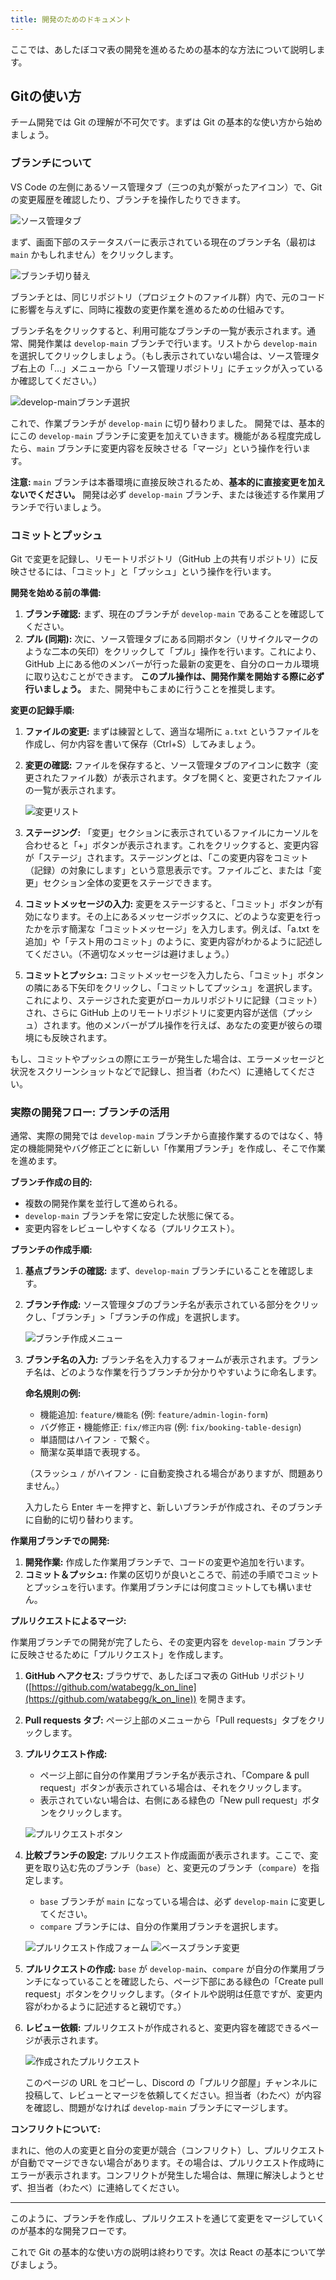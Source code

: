 ```yaml
---
title: 開発のためのドキュメント
---
```


ここでは、あしたぼコマ表の開発を進めるための基本的な方法について説明します。

## Gitの使い方

チーム開発では Git の理解が不可欠です。まずは Git の基本的な使い方から始めましょう。

### ブランチについて

VS Code の左側にあるソース管理タブ（三つの丸が繋がったアイコン）で、Git の変更履歴を確認したり、ブランチを操作したりできます。

![ソース管理タブ](/assets/images/coding/git-source-control-tab.png)

まず、画面下部のステータスバーに表示されている現在のブランチ名（最初は `main` かもしれません）をクリックします。

![ブランチ切り替え](/assets/images/coding/cording-01.png)

ブランチとは、同じリポジトリ（プロジェクトのファイル群）内で、元のコードに影響を与えずに、同時に複数の変更作業を進めるための仕組みです。

ブランチ名をクリックすると、利用可能なブランチの一覧が表示されます。通常、開発作業は `develop-main` ブランチで行います。リストから `develop-main` を選択してクリックしましょう。（もし表示されていない場合は、ソース管理タブ右上の「…」メニューから「ソース管理リポジトリ」にチェックが入っているか確認してください。）

![develop-mainブランチ選択](/assets/images/coding/cording-02.png)

これで、作業ブランチが `develop-main` に切り替わりました。
開発では、基本的にこの `develop-main` ブランチに変更を加えていきます。機能がある程度完成したら、`main` ブランチに変更内容を反映させる「マージ」という操作を行います。

**注意:** `main` ブランチは本番環境に直接反映されるため、**基本的に直接変更を加えないでください。** 開発は必ず `develop-main` ブランチ、または後述する作業用ブランチで行いましょう。

### コミットとプッシュ

Git で変更を記録し、リモートリポジトリ（GitHub 上の共有リポジトリ）に反映させるには、「コミット」と「プッシュ」という操作を行います。

**開発を始める前の準備:**

1.  **ブランチ確認:** まず、現在のブランチが `develop-main` であることを確認してください。
2.  **プル (同期):** 次に、ソース管理タブにある同期ボタン（リサイクルマークのような二本の矢印）をクリックして「プル」操作を行います。これにより、GitHub 上にある他のメンバーが行った最新の変更を、自分のローカル環境に取り込むことができます。
    **このプル操作は、開発作業を開始する際に必ず行いましょう。** また、開発中もこまめに行うことを推奨します。

**変更の記録手順:**

1.  **ファイルの変更:** まずは練習として、適当な場所に `a.txt` というファイルを作成し、何か内容を書いて保存（Ctrl+S）してみましょう。
2.  **変更の確認:** ファイルを保存すると、ソース管理タブのアイコンに数字（変更されたファイル数）が表示されます。タブを開くと、変更されたファイルの一覧が表示されます。

    ![変更リスト](/assets/images/coding/git-changes-list.png)
3.  **ステージング:** 「変更」セクションに表示されているファイルにカーソルを合わせると「+」ボタンが表示されます。これをクリックすると、変更内容が「ステージ」されます。ステージングとは、「この変更内容をコミット（記録）の対象にします」という意思表示です。ファイルごと、または「変更」セクション全体の変更をステージできます。
4.  **コミットメッセージの入力:** 変更をステージすると、「コミット」ボタンが有効になります。その上にあるメッセージボックスに、どのような変更を行ったかを示す簡潔な「コミットメッセージ」を入力します。例えば、「a.txt を追加」や「テスト用のコミット」のように、変更内容がわかるように記述してください。（不適切なメッセージは避けましょう。）
5.  **コミットとプッシュ:** コミットメッセージを入力したら、「コミット」ボタンの隣にある下矢印をクリックし、「コミットしてプッシュ」を選択します。これにより、ステージされた変更がローカルリポジトリに記録（コミット）され、さらに GitHub 上のリモートリポジトリに変更内容が送信（プッシュ）されます。他のメンバーがプル操作を行えば、あなたの変更が彼らの環境にも反映されます。

もし、コミットやプッシュの際にエラーが発生した場合は、エラーメッセージと状況をスクリーンショットなどで記録し、担当者（わたべ）に連絡してください。

### 実際の開発フロー: ブランチの活用

通常、実際の開発では `develop-main` ブランチから直接作業するのではなく、特定の機能開発やバグ修正ごとに新しい「作業用ブランチ」を作成し、そこで作業を進めます。

**ブランチ作成の目的:**

-   複数の開発作業を並行して進められる。
-   `develop-main` ブランチを常に安定した状態に保てる。
-   変更内容をレビューしやすくなる（プルリクエスト）。

**ブランチの作成手順:**

1.  **基点ブランチの確認:** まず、`develop-main` ブランチにいることを確認します。
2.  **ブランチ作成:** ソース管理タブのブランチ名が表示されている部分をクリックし、「ブランチ」>「ブランチの作成」を選択します。

    ![ブランチ作成メニュー](/assets/images/coding/cording-03.png)
3.  **ブランチ名の入力:** ブランチ名を入力するフォームが表示されます。ブランチ名は、どのような作業を行うブランチか分かりやすいように命名します。

    **命名規則の例:**

    -   機能追加: `feature/機能名` (例: `feature/admin-login-form`)
    -   バグ修正・機能修正: `fix/修正内容` (例: `fix/booking-table-design`)
    -   単語間はハイフン `-` で繋ぐ。
    -   簡潔な英単語で表現する。

    （スラッシュ `/` がハイフン `-` に自動変換される場合がありますが、問題ありません。）

    入力したら Enter キーを押すと、新しいブランチが作成され、そのブランチに自動的に切り替わります。

**作業用ブランチでの開発:**

1.  **開発作業:** 作成した作業用ブランチで、コードの変更や追加を行います。
2.  **コミット＆プッシュ:** 作業の区切りが良いところで、前述の手順でコミットとプッシュを行います。作業用ブランチには何度コミットしても構いません。

**プルリクエストによるマージ:**

作業用ブランチでの開発が完了したら、その変更内容を `develop-main` ブランチに反映させるために「プルリクエスト」を作成します。

1.  **GitHub へアクセス:** ブラウザで、あしたぼコマ表の GitHub リポジトリ ([https://github.com/watabegg/k_on_line](https://github.com/watabegg/k_on_line)) を開きます。
2.  **Pull requests タブ:** ページ上部のメニューから「Pull requests」タブをクリックします。
3.  **プルリクエスト作成:**
    -   ページ上部に自分の作業用ブランチ名が表示され、「Compare & pull request」ボタンが表示されている場合は、それをクリックします。
    -   表示されていない場合は、右側にある緑色の「New pull request」ボタンをクリックします。

    ![プルリクエストボタン](/assets/images/coding/git-compare-pr-button.png)
4.  **比較ブランチの設定:** プルリクエスト作成画面が表示されます。ここで、変更を取り込む先のブランチ（`base`）と、変更元のブランチ（`compare`）を指定します。
    -   `base` ブランチが `main` になっている場合は、必ず `develop-main` に変更してください。
    -   `compare` ブランチには、自分の作業用ブランチを選択します。

    ![プルリクエスト作成フォーム](/assets/images/coding/git-pr-creation-form.png)
    ![ベースブランチ変更](/assets/images/coding/cording-04.png)
5.  **プルリクエストの作成:** `base` が `develop-main`、`compare` が自分の作業用ブランチになっていることを確認したら、ページ下部にある緑色の「Create pull request」ボタンをクリックします。（タイトルや説明は任意ですが、変更内容がわかるように記述すると親切です。）
6.  **レビュー依頼:** プルリクエストが作成されると、変更内容を確認できるページが表示されます。

    ![作成されたプルリクエスト](/assets/images/coding/git-created-pr-page.png)

    このページの URL をコピーし、Discord の「プルリク部屋」チャンネルに投稿して、レビューとマージを依頼してください。担当者（わたべ）が内容を確認し、問題がなければ `develop-main` ブランチにマージします。

**コンフリクトについて:**

まれに、他の人の変更と自分の変更が競合（コンフリクト）し、プルリクエストが自動でマージできない場合があります。その場合は、プルリクエスト作成時にエラーが表示されます。コンフリクトが発生した場合は、無理に解決しようとせず、担当者（わたべ）に連絡してください。

---

このように、ブランチを作成し、プルリクエストを通じて変更をマージしていくのが基本的な開発フローです。

これで Git の基本的な使い方の説明は終わりです。次は React の基本について学びましょう。
